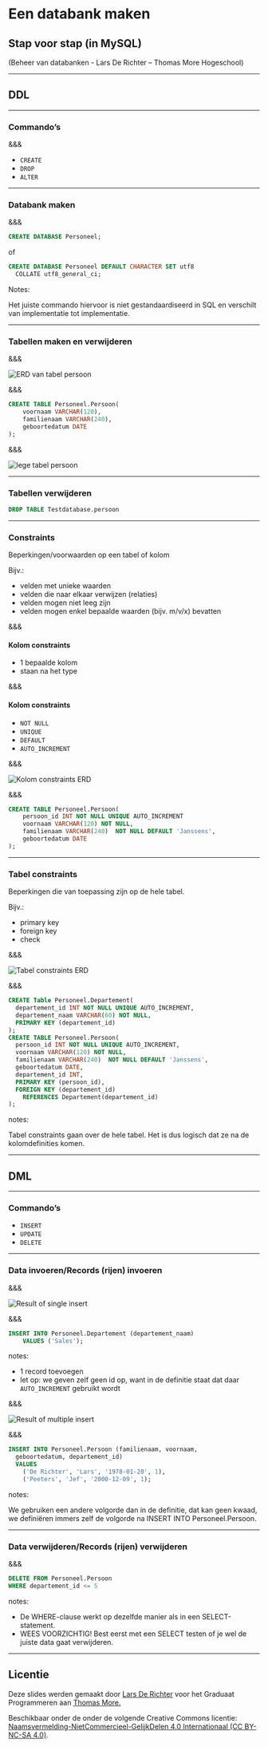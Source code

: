 # Een databank maken

## Stap voor stap (in MySQL)

(Beheer van databanken - Lars De Richter – Thomas More Hogeschool)

---

## DDL

---

### Commando’s

&&&

- `CREATE`
- `DROP`
- `ALTER`

---

### Databank maken

&&&

```SQL
CREATE DATABASE Personeel;
```

of

```SQL
CREATE DATABASE Personeel DEFAULT CHARACTER SET utf8
  COLLATE utf8_general_ci;
```

Notes:

Het juiste commando hiervoor is niet gestandaardiseerd in SQL en verschilt van implementatie tot implementatie.

---

### Tabellen maken en verwijderen

&&&

![ERD van tabel persoon](images/tabel-maken-erd.png)

&&&

```SQL
CREATE TABLE Personeel.Persoon(
    voornaam VARCHAR(120),
    familienaam VARCHAR(240),
    geboortedatum DATE
);
```

&&&

![lege tabel persoon](images/tabel-maken-resultaat.png)

---

### Tabellen verwijderen

```SQL
DROP TABLE Testdatabase.persoon
```

---

### Constraints

Beperkingen/voorwaarden op een tabel of kolom

Bijv.:

- velden met unieke waarden
- velden die naar elkaar verwijzen (relaties)
- velden mogen niet leeg zijn
- velden mogen enkel bepaalde waarden (bijv. m/v/x) bevatten

&&&

#### Kolom constraints

- 1 bepaalde kolom
- staan na het type

&&&

#### Kolom constraints

- `NOT NULL`
- `UNIQUE`
- `DEFAULT`
- `AUTO_INCREMENT`

&&&

![Kolom constraints ERD](images/kolom-constraints-erd.png)

&&&

```SQL
CREATE TABLE Personeel.Persoon(
    persoon_id INT NOT NULL UNIQUE AUTO_INCREMENT
    voornaam VARCHAR(120) NOT NULL,
    familienaam VARCHAR(240)  NOT NULL DEFAULT 'Janssens',
    geboortedatum DATE
);
```

---

### Tabel constraints

Beperkingen die van toepassing zijn op de hele tabel.

Bijv.:

- primary key
- foreign key
- check

&&&

![Tabel constraints ERD](images/tabel-constraints-erd.png)

&&&

```SQL
CREATE Table Personeel.Departement(
  departement_id INT NOT NULL UNIQUE AUTO_INCREMENT,
  departement_naam VARCHAR(60) NOT NULL,
  PRIMARY KEY (departement_id)
);
CREATE TABLE Personeel.Persoon(
  persoon_id INT NOT NULL UNIQUE AUTO_INCREMENT,
  voornaam VARCHAR(120) NOT NULL,
  familienaam VARCHAR(240)  NOT NULL DEFAULT 'Janssens',
  geboortedatum DATE,
  departement_id INT,
  PRIMARY KEY (persoon_id),
  FOREIGN KEY (departement_id)
    REFERENCES Departement(departement_id)
);
```

notes:

Tabel constraints gaan over de hele tabel. Het is dus logisch dat ze na de kolomdefinities komen.

---

## DML

---

### Commando’s

- `INSERT`
- `UPDATE`
- `DELETE`

---

### Data invoeren/Records (rijen) invoeren

&&&

![Result of single insert](images/insert-single-result.png)

&&&

```SQL
INSERT INTO Personeel.Departement (departement_naam)
	VALUES ('Sales');
```

notes:

- 1 record toevoegen
- let op: we geven zelf geen id op, want in de definitie staat dat daar `AUTO_INCREMENT` gebruikt wordt

&&&

![Result of multiple insert](images/insert-multiple-result.png)

&&&

```SQL
INSERT INTO Personeel.Persoon (familienaam, voornaam,
  geboortedatum, departement_id)
  VALUES
    ('De Richter', 'Lars', '1978-01-20', 1),
    ('Peeters', 'Jef', '2000-12-09', 1);
```

notes:

We gebruiken een andere volgorde dan in de definitie, dat kan geen kwaad, we definiëren immers zelf de volgorde na INSERT INTO Personeel.Persoon.

---

### Data verwijderen/Records (rijen) verwijderen

&&&

```SQL
DELETE FROM Personeel.Persoon
WHERE departement_id <= 5
```

notes:

- De WHERE-clause werkt op dezelfde manier als in een SELECT-statement.
- WEES VOORZICHTIG! Best eerst met een SELECT testen of je wel de juiste data gaat verwijderen.

---

## Licentie

Deze slides werden gemaakt door [Lars De Richter](mailto:lars.derichter@thomasmore.be) voor het Graduaat Programmeren aan [Thomas More.](http://thomasmore.be)

Beschikbaar onder de onder de volgende Creative Commons licentie: [Naamsvermelding-NietCommercieel-GelijkDelen 4.0 Internationaal (CC BY-NC-SA 4.0)](https://creativecommons.org/licenses/by-nc-sa/4.0/deed.nl).
